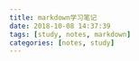 ```yaml
---
title: markdown学习笔记
date: 2018-10-08 14:37:39
tags: [study, notes, markdown]
categories: [notes, study]
---
```

